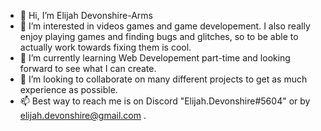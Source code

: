 - 👋 Hi, I’m Elijah Devonshire-Arms
- 👀 I’m interested in videos games and game developement. I also really enjoy playing games and finding bugs 
      and glitches, so to be able to actually work towards fixing them is cool.
- 🌱 I’m currently learning Web Developement part-time and looking forward to see what I can create.
- 💞️ I’m looking to collaborate on many different projects to get as much experience as possible.
- 📫 Best way to reach me is on Discord "Elijah.Devonshire#5604" or by elijah.devonshire@gmail.com .


